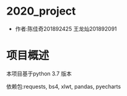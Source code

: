 # 2020_project

- 作者:陈佳奇201892425
       王龙灿201892091


# 项目概述
本项目基于python 3.7 版本

依赖包:requests, bs4, xlwt, pandas, pyecharts
